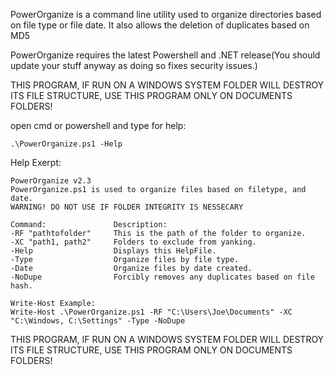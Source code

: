 PowerOrganize is a command line utility used to organize directories based on file type or file date. It also allows the deletion of duplicates based on MD5

PowerOrganize requires the latest Powershell and .NET release(You should update your stuff anyway as doing so fixes security issues.)

THIS PROGRAM, IF RUN ON A WINDOWS SYSTEM FOLDER WILL DESTROY ITS FILE STRUCTURE, USE THIS PROGRAM ONLY ON DOCUMENTS FOLDERS!

open cmd or powershell and type for help:

	.\PowerOrganize.ps1 -Help

Help Exerpt:

	PowerOrganize v2.3
	PowerOrganize.ps1 is used to organize files based on filetype, and date.
	WARNING! DO NOT USE IF FOLDER INTEGRITY IS NESSECARY
	
	Command:               Description:
	-RF "pathtofolder"     This is the path of the folder to organize.
	-XC "path1, path2"     Folders to exclude from yanking.
	-Help                  Displays this HelpFile.
	-Type                  Organize files by file type.
	-Date                  Organize files by date created.
	-NoDupe                Forcibly removes any duplicates based on file hash.

	Write-Host Example:
	Write-Host .\PowerOrganize.ps1 -RF "C:\Users\Joe\Documents" -XC "C:\Windows, C:\Settings" -Type -NoDupe

THIS PROGRAM, IF RUN ON A WINDOWS SYSTEM FOLDER WILL DESTROY ITS FILE STRUCTURE, USE THIS PROGRAM ONLY ON DOCUMENTS FOLDERS!
